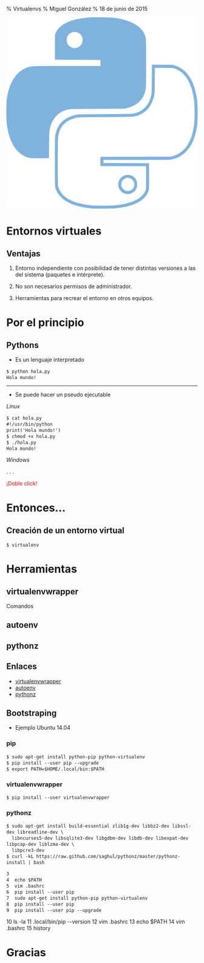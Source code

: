 % Virtualenvs
% Miguel González
% 18 de junio de 2015

<script type='text/javascript' id="__bs_script__">//<![CDATA[
    document.write("<script async
    src='http://HOST:3000/browser-sync/browser-sync-client.2.7.9.js'><\/script>".replace("HOST", location.hostname));
//]]></script>

![](img/logo-python-vigo-512px.png)

# Entornos virtuales

## Ventajas

1. Entorno independiente con posibilidad de tener distintas
   versiones a las del sistema (paquetes e intérprete).

2. No son necesarios permisos de administrador.

3. Herramientas para recrear el entorno en otros equipos.

# Por el principio

## Pythons

- Es un lenguaje interpretado

```
$ python hola.py
Hola mundo!
```

---

- Se puede hacer un pseudo ejecutable

*Linux*

```
$ cat hola.py
#!/usr/bin/python
print('Hola mundo!')
$ chmod +x hola.py
$ ./hola.py
Hola mundo!
```

*Windows*

. . .

<span style='color:red'>¡Doble click!</span>

# Entonces...

## Creación de un entorno virtual

```
$ virtualenv
```

# Herramientas

## virtualenvwrapper

Comandos

## autoenv

## pythonz

## Enlaces

- [virtualenvwrapper](http://virtualenvwrapper.readthedocs.org/en/latest/index.html)
- [autoenv](https://github.com/kennethreitz/autoenv)
- [pythonz](https://github.com/saghul/pythonz)

## Bootstraping

- Ejemplo Ubuntu 14.04

### pip

```
$ sudo apt-get install python-pip python-virtualenv
$ pip install --user pip --upgrade
$ export PATH=$HOME/.local/bin:$PATH
```

### virtualenvwrapper

```
$ pip install --user virtualenvwrapper
```

### pythonz

```
$ sudo apt-get install build-essential zlib1g-dev libbz2-dev libssl-dev libreadline-dev \
  libncurses5-dev libsqlite3-dev libgdbm-dev libdb-dev libexpat-dev libpcap-dev liblzma-dev \
  libpcre3-dev
$ curl -kL https://raw.github.com/saghul/pythonz/master/pythonz-install | bash
```

    3
    4  echo $PATH
    5  vim .bashrc
    6  pip install --user pip
    7  sudo apt-get install python-pip python-virtualenv
    8  pip install --user pip
    9  pip install --user pip --upgrade
   10  ls -la
   11  .local/bin/pip --version
   12  vim .bashrc
   13  echo $PATH
   14  vim .bashrc
   15  history


# Gracias
